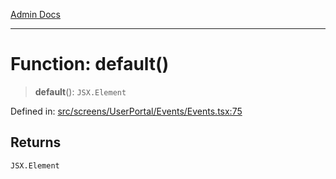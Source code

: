 [Admin Docs](/)

***

# Function: default()

> **default**(): `JSX.Element`

Defined in: [src/screens/UserPortal/Events/Events.tsx:75](https://github.com/PalisadoesFoundation/talawa-admin/blob/main/src/screens/UserPortal/Events/Events.tsx#L75)

## Returns

`JSX.Element`
